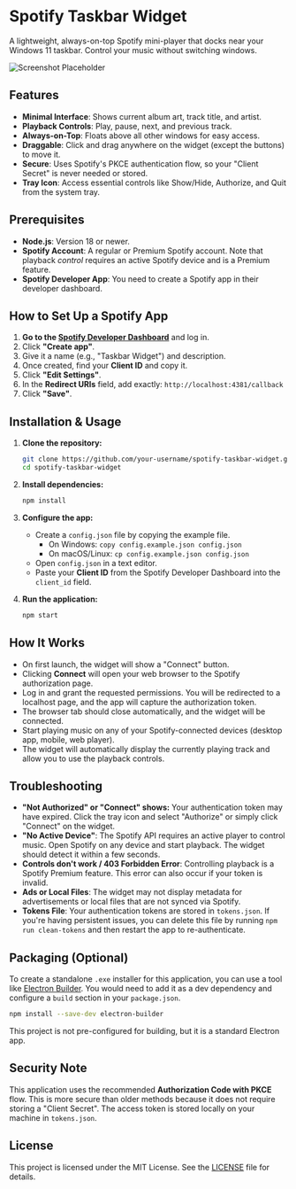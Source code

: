 # Spotify Taskbar Widget

A lightweight, always-on-top Spotify mini-player that docks near your Windows 11 taskbar. Control your music without switching windows.

![Screenshot Placeholder](https://via.placeholder.com/400x100.png?text=App+Screenshot+Coming+Soon)

## Features

-   **Minimal Interface**: Shows current album art, track title, and artist.
-   **Playback Controls**: Play, pause, next, and previous track.
-   **Always-on-Top**: Floats above all other windows for easy access.
-   **Draggable**: Click and drag anywhere on the widget (except the buttons) to move it.
-   **Secure**: Uses Spotify's PKCE authentication flow, so your "Client Secret" is never needed or stored.
-   **Tray Icon**: Access essential controls like Show/Hide, Authorize, and Quit from the system tray.

## Prerequisites

-   **Node.js**: Version 18 or newer.
-   **Spotify Account**: A regular or Premium Spotify account. Note that playback *control* requires an active Spotify device and is a Premium feature.
-   **Spotify Developer App**: You need to create a Spotify app in their developer dashboard.

## How to Set Up a Spotify App

1.  **Go to the [Spotify Developer Dashboard](https://developer.spotify.com/dashboard/)** and log in.
2.  Click **"Create app"**.
3.  Give it a name (e.g., "Taskbar Widget") and description.
4.  Once created, find your **Client ID** and copy it.
5.  Click **"Edit Settings"**.
6.  In the **Redirect URIs** field, add exactly: `http://localhost:4381/callback`
7.  Click **"Save"**.

## Installation & Usage

1.  **Clone the repository:**
    ```bash
    git clone https://github.com/your-username/spotify-taskbar-widget.git
    cd spotify-taskbar-widget
    ```

2.  **Install dependencies:**
    ```bash
    npm install
    ```

3.  **Configure the app:**
    -   Create a `config.json` file by copying the example file.
        -   On Windows: `copy config.example.json config.json`
        -   On macOS/Linux: `cp config.example.json config.json`
    -   Open `config.json` in a text editor.
    -   Paste your **Client ID** from the Spotify Developer Dashboard into the `client_id` field.

4.  **Run the application:**
    ```bash
    npm start
    ```

## How It Works

-   On first launch, the widget will show a "Connect" button.
-   Clicking **Connect** will open your web browser to the Spotify authorization page.
-   Log in and grant the requested permissions. You will be redirected to a localhost page, and the app will capture the authorization token.
-   The browser tab should close automatically, and the widget will be connected.
-   Start playing music on any of your Spotify-connected devices (desktop app, mobile, web player).
-   The widget will automatically display the currently playing track and allow you to use the playback controls.

## Troubleshooting

-   **"Not Authorized" or "Connect" shows:** Your authentication token may have expired. Click the tray icon and select "Authorize" or simply click "Connect" on the widget.
-   **"No Active Device"**: The Spotify API requires an active player to control music. Open Spotify on any device and start playback. The widget should detect it within a few seconds.
-   **Controls don't work / 403 Forbidden Error**: Controlling playback is a Spotify Premium feature. This error can also occur if your token is invalid.
-   **Ads or Local Files**: The widget may not display metadata for advertisements or local files that are not synced via Spotify.
-   **Tokens File**: Your authentication tokens are stored in `tokens.json`. If you're having persistent issues, you can delete this file by running `npm run clean-tokens` and then restart the app to re-authenticate.

## Packaging (Optional)

To create a standalone `.exe` installer for this application, you can use a tool like [Electron Builder](https://www.electron.build/). You would need to add it as a dev dependency and configure a `build` section in your `package.json`.

```bash
npm install --save-dev electron-builder
```

This project is not pre-configured for building, but it is a standard Electron app.

## Security Note

This application uses the recommended **Authorization Code with PKCE** flow. This is more secure than older methods because it does not require storing a "Client Secret". The access token is stored locally on your machine in `tokens.json`.

## License

This project is licensed under the MIT License. See the [LICENSE](LICENSE) file for details.